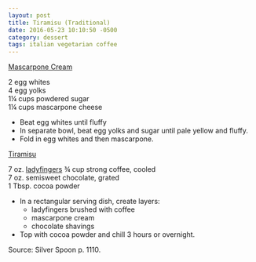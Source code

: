 ```yaml
---
layout: post
title: Tiramisu (Traditional)
date: 2016-05-23 10:10:50 -0500
category: dessert
tags: italian vegetarian coffee
---
```

<span style="text-decoration: underline;">Mascarpone Cream</span>
  
2 egg whites  
4 egg yolks  
1¼ cups powdered sugar  
1¼ cups mascarpone cheese  
<ul>
 	<li>Beat egg whites until fluffy</li>
 	<li>In separate bowl, beat egg yolks and sugar until pale yellow and fluffy.</li>
 	<li>Fold in egg whites and then mascarpone.</li>
</ul>
<span style="text-decoration: underline;">Tiramisu</span>
  
7 oz. <a href="https://escowles.github.io/recipes/dessert/2016/05/21/ladyfingers.html">ladyfingers</a>
¾ cup strong coffee, cooled  
7 oz. semisweet chocolate, grated  
1 Tbsp. cocoa powder  
<ul>
 	<li>In a rectangular serving dish, create layers:  
<ul>
 	<li>ladyfingers brushed with coffee</li>
 	<li>mascarpone cream</li>
 	<li>chocolate shavings</li>
</ul>
</li>
 	<li>Top with cocoa powder and chill 3 hours or overnight.</li>
</ul>
Source: Silver Spoon p. 1110.  

